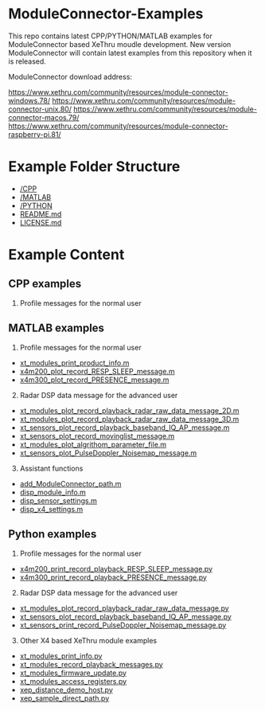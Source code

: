 # ModuleConnector-Examples
This repo contains latest CPP/PYTHON/MATLAB examples for ModuleConnector based XeThru moudle development.
New version ModuleConnector will contain latest examples from this repository when it is released. 

ModuleConnector download address:

https://www.xethru.com/community/resources/module-connector-windows.78/
https://www.xethru.com/community/resources/module-connector-unix.80/
https://www.xethru.com/community/resources/module-connector-macos.79/
https://www.xethru.com/community/resources/module-connector-raspberry-pi.81/

# Example Folder Structure

* [/CPP]()
* [/MATLAB](https://github.com/xethru/XeThru-ModuleConnector-Examples/tree/master/MATLAB)
* [/PYTHON](https://github.com/xethru/XeThru-ModuleConnector-Examples/tree/master/PYTHON)
* [README.md](https://github.com/xethru/XeThru-ModuleConnector-Examples/blob/master/README.md)
* [LICENSE.md](https://github.com/xethru/XeThru-ModuleConnector-Examples/blob/master/LICENSE.md)

# Example Content

## CPP examples

1. Profile messages for the normal user
<!-- * [xt_modules_print_product_info.cpp](https://github.com/xethru/XeThru-ModuleConnector-Examples/blob/master/MATLAB/xt_modules_print_product_info.cpp)
* [x4m200_print_record_RESP_SLEEP_message.cpp](https://github.com/xethru/XeThru-ModuleConnector-Examples/blob/master/MATLAB/x4m200_print_record_RESP_SLEEP_message.cpp)
* [x4m300_print_record_PRESENCE_message.cpp](https://github.com/xethru/XeThru-ModuleConnector-Examples/blob/master/MATLAB/x4m300_print_record_PRESENCE_message.cpp)
 -->

## MATLAB examples

1. Profile messages for the normal user
* [xt_modules_print_product_info.m](https://github.com/xethru/XeThru-ModuleConnector-Examples/blob/master/MATLAB/xt_modules_print_product_info.m)
* [x4m200_plot_record_RESP_SLEEP_message.m](https://github.com/xethru/XeThru-ModuleConnector-Examples/blob/master/MATLAB/x4m200_plot_record_RESP_SLEEP_message.m)
* [x4m300_plot_record_PRESENCE_message.m](https://github.com/xethru/XeThru-ModuleConnector-Examples/blob/master/MATLAB/x4m300_plot_record_PRESENCE_message.m)


2. Radar DSP data message for the advanced user
* [xt_modules_plot_record_playback_radar_raw_data_message_2D.m](https://github.com/xethru/XeThru-ModuleConnector-Examples/blob/master/MATLAB/xt_modules_plot_record_playback_radar_raw_data_message_2D.m)
* [xt_modules_plot_record_playback_radar_raw_data_message_3D.m](https://github.com/xethru/XeThru-ModuleConnector-Examples/blob/master/MATLAB/xt_modules_plot_record_playback_radar_raw_data_message_3D.m)
* [xt_sensors_plot_record_playback_baseband_IQ_AP_message.m](https://github.com/xethru/XeThru-ModuleConnector-Examples/blob/master/MATLAB/xt_sensors_plot_record_playback_baseband_IQ_AP_message.m)
* [xt_sensors_plot_record_movinglist_message.m](https://github.com/xethru/XeThru-ModuleConnector-Examples/blob/master/MATLAB/xt_sensors_plot_record_movinglist_message.m)
* [xt_modules_plot_algrithom_parameter_file.m](https://github.com/xethru/XeThru-ModuleConnector-Examples/blob/master/MATLAB/xt_modules_plot_algrithom_parameter_file.m)
* [xt_sensors_plot_PulseDoppler_Noisemap_message.m](https://github.com/xethru/XeThru-ModuleConnector-Examples/blob/master/MATLAB/xt_sensors_plot_PulseDoppler_Noisemap_message.m)

3. Assistant functions
* [add_ModuleConnector_path.m ](https://github.com/xethru/XeThru-ModuleConnector-Examples/blob/master/MATLAB/add_ModuleConnector_path.m)
* [disp_module_info.m ](https://github.com/xethru/XeThru-ModuleConnector-Examples/blob/master/MATLAB/disp_module_info.m)
* [disp_sensor_settings.m ](https://github.com/xethru/XeThru-ModuleConnector-Examples/blob/master/MATLAB/disp_sensor_settings.m)
* [disp_x4_settings.m ](https://github.com/xethru/XeThru-ModuleConnector-Examples/blob/master/MATLAB/disp_x4_settings.m)

## Python examples

1. Profile messages for the normal user
* [x4m200_print_record_playback_RESP_SLEEP_message.py](https://github.com/xethru/XeThru-ModuleConnector-Examples/blob/master/PYTHON/x4m200_print_record_playback_RESP_SLEEP_message.py)
* [x4m300_print_record_playback_PRESENCE_message.py](https://github.com/xethru/XeThru-ModuleConnector-Examples/blob/master/PYTHON/x4m300_print_record_playback_PRESENCE_message.py)


2. Radar DSP data message for the advanced user
* [xt_modules_plot_record_playback_radar_raw_data_message.py](https://github.com/xethru/XeThru-ModuleConnector-Examples/blob/master/PYTHON/xt_modules_plot_record_playback_radar_raw_data_message.py)        
* [xt_sensors_plot_record_playback_baseband_IQ_AP_message.py](https://github.com/xethru/XeThru-ModuleConnector-Examples/blob/master/PYTHON/xt_sensors_plot_record_playback_baseband_IQ_AP_message.py)
* [xt_sensors_print_record_PulseDoppler_Noisemap_message.py](https://github.com/xethru/XeThru-ModuleConnector-Examples/blob/master/PYTHON/xt_sensors_print_record_PulseDoppler_Noisemap_message.py)

3. Other X4 based XeThru module examples
* [xt_modules_print_info.py](https://github.com/xethru/XeThru-ModuleConnector-Examples/blob/master/PYTHON/xt_modules_print_info.py)
* [xt_modules_record_playback_messages.py](https://github.com/xethru/XeThru-ModuleConnector-Examples/blob/master/PYTHON/xt_modules_record_playback_messages.py)  
* [xt_modules_firmware_update.py](https://github.com/xethru/XeThru-ModuleConnector-Examples/blob/master/PYTHON/xt_modules_firmware_update.py) 
* [xt_modules_access_registers.py](https://github.com/xethru/XeThru-ModuleConnector-Examples/blob/master/PYTHON/xt_modules_access_registers.py)
* [xep_distance_demo_host.py](https://github.com/xethru/XeThru-ModuleConnector-Examples/blob/master/PYTHON/xep_distance_demo_host.py)
* [xep_sample_direct_path.py](https://github.com/xethru/XeThru-ModuleConnector-Examples/blob/master/PYTHON/xep_sample_direct_path.py)

